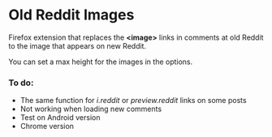 # Old Reddit Images

Firefox extension that replaces the **\<image\>** links in comments at old Reddit to the image that appears on new Reddit.

You can set a max height for the images in the options.

### To do:

- The same function for *i.reddit* or *preview.reddit* links on some posts
- Not working when loading new comments
- Test on Android version
- Chrome version